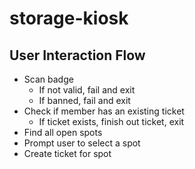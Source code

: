 # storage-kiosk

## User Interaction Flow

- Scan badge
  - If not valid, fail and exit
  - If banned, fail and exit
- Check if member has an existing ticket
  - If ticket exists, finish out ticket, exit
- Find all open spots
- Prompt user to select a spot
- Create ticket for spot
